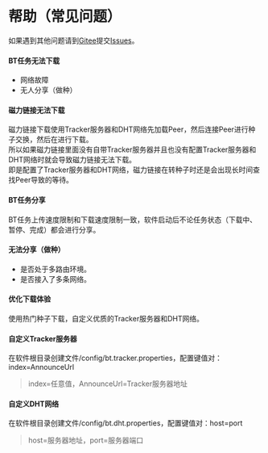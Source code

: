 # 帮助（常见问题）

如果遇到其他问题请到[Gitee](https://gitee.com/acgist/snail)提交[Issues](https://gitee.com/acgist/snail/issues)。

#### BT任务无法下载

* 网络故障
* 无人分享（做种）

#### 磁力链接无法下载

磁力链接下载使用Tracker服务器和DHT网络先加载Peer，然后连接Peer进行种子交换，然后在进行下载。  
所以如果磁力链接里面没有自带Tracker服务器并且也没有配置Tracker服务器和DHT网络时就会导致磁力链接无法下载。  
即是配置了Tracker服务器和DHT网络，磁力链接在转种子时还是会出现长时间查找Peer导致的等待。

#### BT任务分享

BT任务上传速度限制和下载速度限制一致，软件启动后不论任务状态（下载中、暂停、完成）都会进行分享。

#### 无法分享（做种）

* 是否处于多路由环境。
* 是否接入了多条网络。

#### 优化下载体验

使用热门种子下载，自定义优质的Tracker服务器和DHT网络。

#### 自定义Tracker服务器

在软件根目录创建文件/config/bt.tracker.properties，配置键值对：index=AnnounceUrl  
> index=任意值，AnnounceUrl=Tracker服务器地址

#### 自定义DHT网络

在软件根目录创建文件/config/bt.dht.properties，配置键值对：host=port  
> host=服务器地址，port=服务器端口